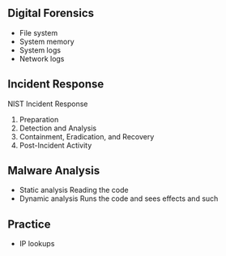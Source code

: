 ## Digital Forensics
- File system
- System memory
- System logs
- Network logs

## Incident Response
NIST Incident Response
1. Preparation
2. Detection and Analysis
4. Containment, Eradication, and Recovery
5. Post-Incident Activity

## Malware Analysis
- Static analysis
Reading the code
- Dynamic analysis
Runs the code and sees effects and such

## Practice
- IP lookups
